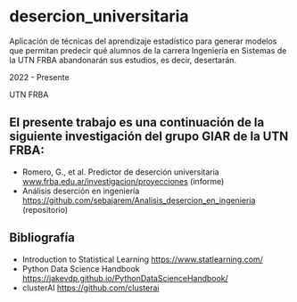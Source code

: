 # desercion_universitaria

Aplicación de técnicas del aprendizaje estadístico para generar modelos que permitan predecir qué alumnos de la carrera Ingeniería en Sistemas de la UTN FRBA abandonarán sus estudios, es decir, desertarán.


2022 - Presente

UTN FRBA


## El presente trabajo es una continuación de la siguiente investigación del grupo GIAR de la UTN FRBA:
* Romero, G., et al. Predictor de deserción universitaria www.frba.edu.ar/investigacion/proyecciones (informe)
* Análisis deserción en ingeniería https://github.com/sebajarem/Analisis_desercion_en_ingenieria (repositorio)



## Bibliografía ##
* Introduction to Statistical Learning https://www.statlearning.com/
* Python Data Science Handbook https://jakevdp.github.io/PythonDataScienceHandbook/
* clusterAI https://github.com/clusterai
